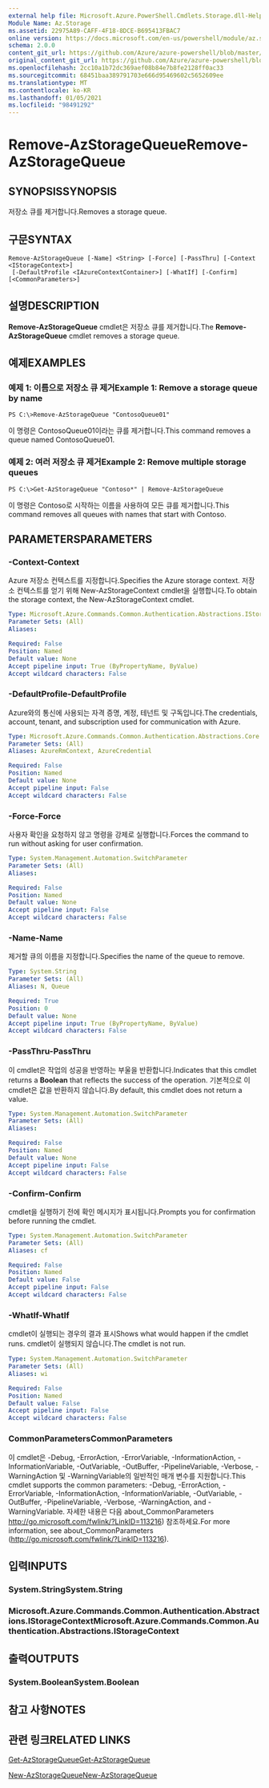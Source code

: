 ```yaml
---
external help file: Microsoft.Azure.PowerShell.Cmdlets.Storage.dll-Help.xml
Module Name: Az.Storage
ms.assetid: 22975A89-CAFF-4F18-8DCE-B695413FBAC7
online version: https://docs.microsoft.com/en-us/powershell/module/az.storage/remove-azstoragequeue
schema: 2.0.0
content_git_url: https://github.com/Azure/azure-powershell/blob/master/src/Storage/Storage.Management/help/Remove-AzStorageQueue.md
original_content_git_url: https://github.com/Azure/azure-powershell/blob/master/src/Storage/Storage.Management/help/Remove-AzStorageQueue.md
ms.openlocfilehash: 2cc10a1b72dc369aef08b84e7b8fe2128ff0ac33
ms.sourcegitcommit: 68451baa389791703e666d95469602c5652609ee
ms.translationtype: MT
ms.contentlocale: ko-KR
ms.lasthandoff: 01/05/2021
ms.locfileid: "98491292"
---
```

# <span data-ttu-id="a0e47-101">Remove-AzStorageQueue</span><span class="sxs-lookup"><span data-stu-id="a0e47-101">Remove-AzStorageQueue</span></span>

## <span data-ttu-id="a0e47-102">SYNOPSIS</span><span class="sxs-lookup"><span data-stu-id="a0e47-102">SYNOPSIS</span></span>
<span data-ttu-id="a0e47-103">저장소 큐를 제거합니다.</span><span class="sxs-lookup"><span data-stu-id="a0e47-103">Removes a storage queue.</span></span>

## <span data-ttu-id="a0e47-104">구문</span><span class="sxs-lookup"><span data-stu-id="a0e47-104">SYNTAX</span></span>

```
Remove-AzStorageQueue [-Name] <String> [-Force] [-PassThru] [-Context <IStorageContext>]
 [-DefaultProfile <IAzureContextContainer>] [-WhatIf] [-Confirm] [<CommonParameters>]
```

## <span data-ttu-id="a0e47-105">설명</span><span class="sxs-lookup"><span data-stu-id="a0e47-105">DESCRIPTION</span></span>
<span data-ttu-id="a0e47-106">**Remove-AzStorageQueue** cmdlet은 저장소 큐를 제거합니다.</span><span class="sxs-lookup"><span data-stu-id="a0e47-106">The **Remove-AzStorageQueue** cmdlet removes a storage queue.</span></span>

## <span data-ttu-id="a0e47-107">예제</span><span class="sxs-lookup"><span data-stu-id="a0e47-107">EXAMPLES</span></span>

### <span data-ttu-id="a0e47-108">예제 1: 이름으로 저장소 큐 제거</span><span class="sxs-lookup"><span data-stu-id="a0e47-108">Example 1: Remove a storage queue by name</span></span>
```
PS C:\>Remove-AzStorageQueue "ContosoQueue01"
```

<span data-ttu-id="a0e47-109">이 명령은 ContosoQueue01이라는 큐를 제거합니다.</span><span class="sxs-lookup"><span data-stu-id="a0e47-109">This command removes a queue named ContosoQueue01.</span></span>

### <span data-ttu-id="a0e47-110">예제 2: 여러 저장소 큐 제거</span><span class="sxs-lookup"><span data-stu-id="a0e47-110">Example 2: Remove multiple storage queues</span></span>
```
PS C:\>Get-AzStorageQueue "Contoso*" | Remove-AzStorageQueue
```

<span data-ttu-id="a0e47-111">이 명령은 Contoso로 시작하는 이름을 사용하여 모든 큐를 제거합니다.</span><span class="sxs-lookup"><span data-stu-id="a0e47-111">This command removes all queues with names that start with Contoso.</span></span>

## <span data-ttu-id="a0e47-112">PARAMETERS</span><span class="sxs-lookup"><span data-stu-id="a0e47-112">PARAMETERS</span></span>

### <span data-ttu-id="a0e47-113">-Context</span><span class="sxs-lookup"><span data-stu-id="a0e47-113">-Context</span></span>
<span data-ttu-id="a0e47-114">Azure 저장소 컨텍스트를 지정합니다.</span><span class="sxs-lookup"><span data-stu-id="a0e47-114">Specifies the Azure storage context.</span></span>
<span data-ttu-id="a0e47-115">저장소 컨텍스트를 얻기 위해 New-AzStorageContext cmdlet을 실행합니다.</span><span class="sxs-lookup"><span data-stu-id="a0e47-115">To obtain the storage context, the New-AzStorageContext cmdlet.</span></span>

```yaml
Type: Microsoft.Azure.Commands.Common.Authentication.Abstractions.IStorageContext
Parameter Sets: (All)
Aliases:

Required: False
Position: Named
Default value: None
Accept pipeline input: True (ByPropertyName, ByValue)
Accept wildcard characters: False
```

### <span data-ttu-id="a0e47-116">-DefaultProfile</span><span class="sxs-lookup"><span data-stu-id="a0e47-116">-DefaultProfile</span></span>
<span data-ttu-id="a0e47-117">Azure와의 통신에 사용되는 자격 증명, 계정, 테넌트 및 구독입니다.</span><span class="sxs-lookup"><span data-stu-id="a0e47-117">The credentials, account, tenant, and subscription used for communication with Azure.</span></span>

```yaml
Type: Microsoft.Azure.Commands.Common.Authentication.Abstractions.Core.IAzureContextContainer
Parameter Sets: (All)
Aliases: AzureRmContext, AzureCredential

Required: False
Position: Named
Default value: None
Accept pipeline input: False
Accept wildcard characters: False
```

### <span data-ttu-id="a0e47-118">-Force</span><span class="sxs-lookup"><span data-stu-id="a0e47-118">-Force</span></span>
<span data-ttu-id="a0e47-119">사용자 확인을 요청하지 않고 명령을 강제로 실행합니다.</span><span class="sxs-lookup"><span data-stu-id="a0e47-119">Forces the command to run without asking for user confirmation.</span></span>

```yaml
Type: System.Management.Automation.SwitchParameter
Parameter Sets: (All)
Aliases:

Required: False
Position: Named
Default value: None
Accept pipeline input: False
Accept wildcard characters: False
```

### <span data-ttu-id="a0e47-120">-Name</span><span class="sxs-lookup"><span data-stu-id="a0e47-120">-Name</span></span>
<span data-ttu-id="a0e47-121">제거할 큐의 이름을 지정합니다.</span><span class="sxs-lookup"><span data-stu-id="a0e47-121">Specifies the name of the queue to remove.</span></span>

```yaml
Type: System.String
Parameter Sets: (All)
Aliases: N, Queue

Required: True
Position: 0
Default value: None
Accept pipeline input: True (ByPropertyName, ByValue)
Accept wildcard characters: False
```

### <span data-ttu-id="a0e47-122">-PassThru</span><span class="sxs-lookup"><span data-stu-id="a0e47-122">-PassThru</span></span>
<span data-ttu-id="a0e47-123">이 cmdlet은 작업의  성공을 반영하는 부울을 반환합니다.</span><span class="sxs-lookup"><span data-stu-id="a0e47-123">Indicates that this cmdlet returns a **Boolean** that reflects the success of the operation.</span></span>
<span data-ttu-id="a0e47-124">기본적으로 이 cmdlet은 값을 반환하지 않습니다.</span><span class="sxs-lookup"><span data-stu-id="a0e47-124">By default, this cmdlet does not return a value.</span></span>

```yaml
Type: System.Management.Automation.SwitchParameter
Parameter Sets: (All)
Aliases:

Required: False
Position: Named
Default value: None
Accept pipeline input: False
Accept wildcard characters: False
```

### <span data-ttu-id="a0e47-125">-Confirm</span><span class="sxs-lookup"><span data-stu-id="a0e47-125">-Confirm</span></span>
<span data-ttu-id="a0e47-126">cmdlet을 실행하기 전에 확인 메시지가 표시됩니다.</span><span class="sxs-lookup"><span data-stu-id="a0e47-126">Prompts you for confirmation before running the cmdlet.</span></span>

```yaml
Type: System.Management.Automation.SwitchParameter
Parameter Sets: (All)
Aliases: cf

Required: False
Position: Named
Default value: False
Accept pipeline input: False
Accept wildcard characters: False
```

### <span data-ttu-id="a0e47-127">-WhatIf</span><span class="sxs-lookup"><span data-stu-id="a0e47-127">-WhatIf</span></span>
<span data-ttu-id="a0e47-128">cmdlet이 실행되는 경우의 결과 표시</span><span class="sxs-lookup"><span data-stu-id="a0e47-128">Shows what would happen if the cmdlet runs.</span></span>
<span data-ttu-id="a0e47-129">cmdlet이 실행되지 않습니다.</span><span class="sxs-lookup"><span data-stu-id="a0e47-129">The cmdlet is not run.</span></span>

```yaml
Type: System.Management.Automation.SwitchParameter
Parameter Sets: (All)
Aliases: wi

Required: False
Position: Named
Default value: False
Accept pipeline input: False
Accept wildcard characters: False
```

### <span data-ttu-id="a0e47-130">CommonParameters</span><span class="sxs-lookup"><span data-stu-id="a0e47-130">CommonParameters</span></span>
<span data-ttu-id="a0e47-131">이 cmdlet은 -Debug, -ErrorAction, -ErrorVariable, -InformationAction, -InformationVariable, -OutVariable, -OutBuffer, -PipelineVariable, -Verbose, -WarningAction 및 -WarningVariable의 일반적인 매개 변수를 지원합니다.</span><span class="sxs-lookup"><span data-stu-id="a0e47-131">This cmdlet supports the common parameters: -Debug, -ErrorAction, -ErrorVariable, -InformationAction, -InformationVariable, -OutVariable, -OutBuffer, -PipelineVariable, -Verbose, -WarningAction, and -WarningVariable.</span></span> <span data-ttu-id="a0e47-132">자세한 내용은 다음 about_CommonParameters http://go.microsoft.com/fwlink/?LinkID=113216) 참조하세요.</span><span class="sxs-lookup"><span data-stu-id="a0e47-132">For more information, see about_CommonParameters (http://go.microsoft.com/fwlink/?LinkID=113216).</span></span>

## <span data-ttu-id="a0e47-133">입력</span><span class="sxs-lookup"><span data-stu-id="a0e47-133">INPUTS</span></span>

### <span data-ttu-id="a0e47-134">System.String</span><span class="sxs-lookup"><span data-stu-id="a0e47-134">System.String</span></span>

### <span data-ttu-id="a0e47-135">Microsoft.Azure.Commands.Common.Authentication.Abstractions.IStorageContext</span><span class="sxs-lookup"><span data-stu-id="a0e47-135">Microsoft.Azure.Commands.Common.Authentication.Abstractions.IStorageContext</span></span>

## <span data-ttu-id="a0e47-136">출력</span><span class="sxs-lookup"><span data-stu-id="a0e47-136">OUTPUTS</span></span>

### <span data-ttu-id="a0e47-137">System.Boolean</span><span class="sxs-lookup"><span data-stu-id="a0e47-137">System.Boolean</span></span>

## <span data-ttu-id="a0e47-138">참고 사항</span><span class="sxs-lookup"><span data-stu-id="a0e47-138">NOTES</span></span>

## <span data-ttu-id="a0e47-139">관련 링크</span><span class="sxs-lookup"><span data-stu-id="a0e47-139">RELATED LINKS</span></span>

[<span data-ttu-id="a0e47-140">Get-AzStorageQueue</span><span class="sxs-lookup"><span data-stu-id="a0e47-140">Get-AzStorageQueue</span></span>](./Get-AzStorageQueue.md)

[<span data-ttu-id="a0e47-141">New-AzStorageQueue</span><span class="sxs-lookup"><span data-stu-id="a0e47-141">New-AzStorageQueue</span></span>](./New-AzStorageQueue.md)
